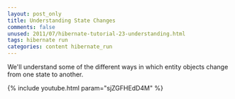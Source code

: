 ```yaml
---           
layout: post_only
title: Understanding State Changes
comments: false
unused: 2011/07/hibernate-tutorial-23-understanding.html
tags: hibernate run
categories: content hibernate_run
---
```


We'll understand some of the different ways in which entity objects change from one state to another.

{% include youtube.html param="sjZGFHEdD4M" %}
